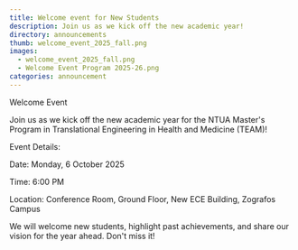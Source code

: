 ```yaml
---
title: Welcome event for New Students
description: Join us as we kick off the new academic year!
directory: announcements
thumb: welcome_event_2025_fall.png
images:
  - welcome_event_2025_fall.png
  - Welcome Event Program 2025-26.png
categories: announcement
---
```

Welcome Event

Join us as we kick off the new academic year for the NTUA Master's Program in Translational Engineering in Health and Medicine (TEAM)!

Event Details:

Date: Monday, 6 October 2025

Time: 6:00 PM

Location: Conference Room, Ground Floor, New ECE Building, Zografos Campus

We will welcome new students, highlight past achievements, and share our vision for the year ahead. Don't miss it!
